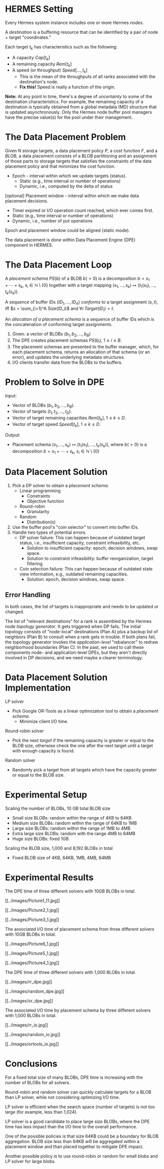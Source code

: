 # HERMES Setting

Every Hermes system instance includes one or more Hermes *nodes*.

A *destination* is a buffering resource that can be identified by a pair
of node + target "coordinates."

Each target $`t_k`$ has characteristics such as the following:

  - A capacity $`Cap[t_k]`$
  - A remaining capacity $`Rem[t_k]`$
  - A speed (or throughput) $`Speed[...,t_k]`$
      - This is the mean of the throughputs of all ranks associated with
        the destination's node.
      - **Fix this\!** Speed is really a function of the origin.

**Note:** At any point in time, there's a degree of *uncertainty* to
some of the destination characteristics. For example, the remaining
capacity of a destination is typically obtained from a global metadata (MD)
structure that is updated asynchronously. Only the Hermes node buffer
pool managers have the precise value(s) for the pool under their
management.

# The Data Placement Problem

Given *N* storage targets, a data placement policy *P*, a cost function *F*, and a *BLOB*, 
a data placement consists of a BLOB partitioning and an assignment of those parts to storage targets 
that satisfies the constraints of the data placement policy and that minimizes the cost function.

  - Epoch - interval within which we update targets (status).
      - Static (e.g., time interval or number of operations)
      - Dynamic, i.e., computed by the delta of status

\[optional\] Placement window - interval within which we make data
placement decisions.

  - Timer expired or I/O operation count reached, which ever comes
    first.
  - Static (e.g., time interval or number of operations)
  - Dynamic, i.e., number of put operations

Epoch and placement window could be aligned (static mode).

The data placement is done within Data Placement Engine (DPE) component
in HERMES.

# The Data Placement Loop

A *placement schema* $`PS(b)`$ of a BLOB $`b (>0)`$ is a decomposition
$`b = s_1+\cdots+s_k,\; s_i\in\mathbb{N}\setminus\{0\}`$ together with a
target mapping $`(s_1,\ldots,s_k)\mapsto(t_1(s_1),\ldots,t_k(s_k))`$.

A sequence of buffer IDs $`(ID_1,\ldots,ID_A)`$ *conforms* to a target
assignment $`(s, t)`$, iff $`s = \sum_{i=1}^A Size(ID_i)`$ and
$`\forall i\;Target(ID_i) = t`$.

An *allocation of a placement schema* is a sequence of buffer IDs which
is the concatenation of conforming target assignments.

1.  Given: a vector of BLOBs $`(b_1, b_2,\ldots, b_B)`$
2.  The DPE creates placement schemas $`PS(b_i),\;1\leq i\leq B`$.
3.  The placement schemas are presented to the buffer manager, which,
    for each placement schema, returns an allocation of that schema (or
    an error), and updates the underlying metadata structures.
4.  I/O clients transfer data from the BLOBs to the buffers.

# Problem to Solve in DPE

Input:

  - Vector of BLOBs $`(b_1, b_2,\ldots, b_B)`$.
  - Vector of targets $`(t_1, t_2,\ldots, t_D)`$.
  - Vector of target remaining capacities $`Rem[t_k], \;1\leq k\leq D`$.
  - Vector of target speed $`Speed[t_k], \;1\leq k\leq D`$.

Output:

  - Placement schema
    $`(s_1,\ldots,s_k)\mapsto(t_1(s_1),\ldots,t_k(s_k))`$, where
    $`b (>0)`$ is a decomposition
    $`b = s_1+\cdots+s_k,\; s_i\in\mathbb{N}\setminus\{0\}`$

# Data Placement Solution

1.  Pick a DP solver to obtain a *placement schema*.
      - Linear programming
          - Constraints
          - Objective function
      - Round-robin
          - Granularity
      - Random
          - Distribution(s)
2.  Use the buffer pool's "coin selector" to convert into buffer IDs.
3.  Handle two types of potential errors.
      - DP solver failure: This can happen because of outdated target
        status, i.e., insufficient capacity, constraint infeasibility,
        etc.
          - Solution to insufficient capacity: epoch, decision windows,
            swap space.
          - Solution to constraint infeasibility: buffer reorganization,
            target filtering.
      - Coin selection failure: This can happen because of outdated
        state view information, e.g., outdated remaining capacities.
          - Solution: epoch, decision windows, swap space.

## Error Handling

In both cases, the list of targets is inappropriate and needs to be
updated or changed.

The list of "relevant destinations" for a rank is assembled by the
Hermes node *topology generator*. It gets triggered when DP fails. The
initial topology consists of "node-local" destinations (Plan A) plus a
backup list of neighbors (Plan B) to consult when a rank gets in
trouble. If both plans fail, the topology generator invokes the
*application-level* "rebalancer" to redraw neighborhood boundaries
(Plan C). In the past, we used to call these components node- and
application-level DPEs, but they aren't directly involved in DP
decisions, and we need maybe a clearer terminology.

# Data Placement Solution Implementation

LP solver

  - Pick Google OR-Tools as a linear optimization tool to obtain
    a *placement schema*.
      - Minimize client I/O time.

Round-robin solver

  - Pick the next *target* if the remaining capacity is greater or equal
    to the BLOB size, otherwise check the one after the next target
    until a target with enough capacity is found.

Random solver

  - Randomly pick a target from all targets which have the capacity
    greater or equal to the BLOB size.

# Experimental Setup

Scaling the number of BLOBs, 10 GB total BLOB size

  - Small size BLOBs: random within the range of 4KB to 64KB
  - Medium size BLOBs: random within the range of 64KB to 1MB
  - Large size BLOBs: random within the range of 1MB to 4MB
  - Extra large size BLOBs: random with the range 4MB to 64MB
  - Huge size BLOBs: fixed 1GB

Scaling the BLOB size, 1,000 and 8,192 BLOBs in total

  - Fixed BLOB size of 4KB, 64KB, 1MB, 4MB, 64MB

# Experimental Results

The DPE time of three different solvers with 10GB BLOBs in total.

[[../images/Picture1_11.jpg]]

[[../images/Picture2_1.jpg]]

[[../images/Picture3_1.jpg]]

The associated I/O time of placement schema from three different solvers
with 10GB BLOBs in total.

[[../images/Picture6_1.jpg]]

[[../images/Picture5_1.jpg]]

[[../images/Picture4_1.jpg]]

The DPE time of three different solvers with 1,000 BLOBs in total.

[[../images/rr_dpe.jpg]]

[[../images/random_dpe.jpg]]

[[../images/or_dpe.jpg]]

The associated I/O time by placement schema by three different solvers
with 1,000 BLOBs in total.

[[../images/rr_io.jpg]]

[[../images/random_io.jpg]]

[[../images/ortools_io.jpg]]

# Conclusions

For a fixed total size of many BLOBs, DPE time is increasing with the
number of BLOBs for all solvers.

Round-robin and random solver can quickly calculate targets for a BLOB
than LP solver, while not considering optimizing I/O time.

LP solver is efficient when the search space (number of targets) is not
too large (for example, less than 1,024).

LP solver is a good candidate to place large size BLOBs, where the DPE
time has less impact than the I/O time to the overall performance.

One of the possible policies is that size 64KB could be a boundary for
BLOB aggregation. BLOB size less than 64KB will be aggregated within a
placement window and than placed together to mitigate DPE impact.

Another possible policy is to use round-robin or random for small blobs
and LP solver for large blobs.
